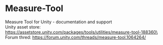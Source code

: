 # Measure-Tool
Measure Tool for Unity - documentation and support\
Unity asset store: https://assetstore.unity.com/packages/tools/utilities/measure-tool-188360\
Forum thred: https://forum.unity.com/threads/measure-tool.1064264/

